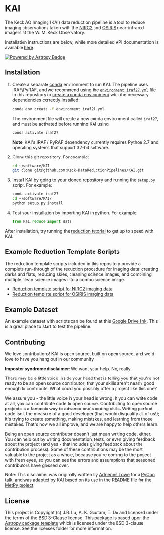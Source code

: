 # KAI

The Keck AO Imaging (KAI) data reduction pipeline is a tool to reduce imaging observations taken with the [NIRC2](https://www2.keck.hawaii.edu/inst/nirc2/) and [OSIRIS](https://www2.keck.hawaii.edu/inst/osiris/) near-infrared imagers at the W. M. Keck Observatory.

Installation instructions are below, while more detailed API documentation is available [here](https://keck-datareductionpipelines.github.io/KAI/).

[![Powered by Astropy Badge](http://img.shields.io/badge/powered%20by-AstroPy-orange.svg?style=flat)](http://www.astropy.org)

## Installation

1. Create a separate [conda](https://docs.conda.io/en/latest/miniconda.html) environment to run KAI. The pipeline uses IRAF/PyRAF, and we recommend using the [`environment_iraf27.yml`](environment_iraf27.yml) file in this repository to [create a conda environment](https://docs.conda.io/projects/conda/en/latest/user-guide/tasks/manage-environments.html#creating-an-environment-from-an-environment-yml-file) with the necessary dependencies correctly installed:

   ```bash
   conda env create -f environment_iraf27.yml
   ```

   The environment file will create a new conda environment called `iraf27`, and must be activated before running KAI using

   ```bash
   conda activate iraf27
   ```

   **Note**: KAI's IRAF / PyRAF dependency currently requires Python 2.7 and operating systems that support 32-bit software.

2. Clone this git repository. For example:

   ```bash
   cd ~/software/KAI
   git clone git@github.com:Keck-DataReductionPipelines/KAI.git
   ```

3. Install KAI by going to your cloned repository and running the `setup.py` script. For example:

   ```bash
   conda activate iraf27
   cd ~/software/KAI/
   python setup.py install
   ```

4. Test your installation by importing KAI in python. For example:

   ```python
   from kai.reduce import data
   ```

After installation, try running the [reduction tutorial](kai/TheReductionGuide.ipynb) to get up to speed with KAI.

## Example Reduction Template Scripts

The reduction template scripts included in this repository provide a complete run-through of the reduction procedure for imaging data: creating darks and flats, reducing skies, cleaning science images, and combining multiple clean science images into a combo science image.
* [Reduction template script for NIRC2 imaging data](kai/reduce/reduce_template.py)
* [Reduction template script for OSIRIS imaging data](kai/reduce/reduce_template_osiris.py)

## Example Dataset

An example dataset with scripts can be found at this [Google Drive link](https://drive.google.com/drive/folders/1FpTN3wiG4U826H328JIJcPLbScNCTRQW?usp=sharing). This is a great place to start to test the pipeline.

Contributing
------------

We love contributions! KAI is open source, built on open source, and we'd love to have you hang out in our community.

**Imposter syndrome disclaimer**: We want your help. No, really.

There may be a little voice inside your head that is telling you that you're not ready to be an open source contributor; that your skills aren't nearly good enough to contribute. What could you possibly offer a project like this one?

We assure you - the little voice in your head is wrong. If you can write code at all, you can contribute code to open source. Contributing to open source projects is a fantastic way to advance one's coding skills. Writing perfect code isn't the measure of a good developer (that would disqualify all of us!); it's trying to create something, making mistakes, and learning from those mistakes. That's how we all improve, and we are happy to help others learn.

Being an open source contributor doesn't just mean writing code, either. You can help out by writing documentation, tests, or even giving feedback about the project (and yes - that includes giving feedback about the contribution process). Some of these contributions may be the most valuable to the project as a whole, because you're coming to the project with fresh eyes, so you can see the errors and assumptions that seasoned contributors have glossed over.

Note: This disclaimer was originally written by [Adrienne Lowe](https://github.com/adriennefriend) for a [PyCon talk](https://www.youtube.com/watch?v=6Uj746j9Heo), and was adapted by KAI based on its use in the README file for the [MetPy project](https://github.com/Unidata/MetPy).

License
-------

This project is Copyright (c) J.R. Lu, A. K. Gautam, T. Do and licensed under the terms of the BSD 3-Clause license. This package is based upon the [Astropy package template](https://github.com/astropy/package-template) which is licensed under the BSD 3-clause license. See the licenses folder for more information.

